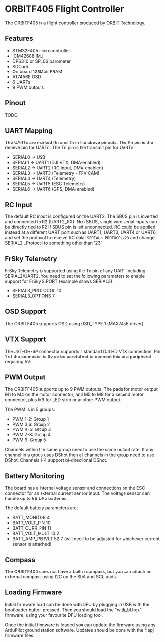 # ORBITF405 Flight Controller

The ORBITF405 is a flight controller produced by [ORBIT Technology](http://www.orbitteknoloji.com.tr/).

## Features

 - STM32F405 microcontroller
 - ICM42688 IMU
 - DPS310 or SPL06 barometer
 - SDCard
 - On board 128Mbit FRAM
 - AT7456E OSD
 - 6 UARTs
 - 9 PWM outputs

## Pinout
TODO

## UART Mapping

The UARTs are marked Rn and Tn in the above pinouts. The Rn pin is the
receive pin for UARTn. The Tn pin is the transmit pin for UARTn.

 - SERIAL0 -> USB
 - SERIAL1 -> UART1 (DJI VTX, DMA-enabled)
 - SERIAL2 -> UART2 (RC input, DMA-enabled) 
 - SERIAL3 -> UART3 (Telemetry - FPV CAM)
 - SERIAL4 -> UART4 (Telemetry)
 - SERIAL5 -> UART5 (ESC Telemetry)
 - SERIAL6 -> UART6 (GPS, DMA-enabled)

## RC Input

The default RC input is configured on the UART2. The SBUS pin is inverted and connected to R2 (UART2_RX). Non SBUS, single wire serial inputs can be directly tied to R2 if SBUS pin is left unconnected. RC could be applied instead at a different UART port such as UART1, UART3, UART4 or UART6, and set the protocol to receive RC data: `SERIALn_PROTOCOL=23` and change SERIAL2 _Protocol to something other than '23'
 
## FrSky Telemetry
 
FrSky Telemetry is supported using the Tx pin of any UART including SERIAL2/UART2. You need to set the following parameters to enable support for FrSky S.PORT (example shows SERIAL3).
 
  - SERIAL3_PROTOCOL 10
  - SERIAL3_OPTIONS 7
  
## OSD Support

The ORBITF405 supports OSD using OSD_TYPE 1 (MAX7456 driver).

## VTX Support

The JST-GH-6P connector supports a standard DJI HD VTX connection. Pin 1 of the connector is 9v so be careful not to connect this to a peripheral requiring 5V.

## PWM Output

The ORBITF405 supports up to 9 PWM outputs. The pads for motor output M1 to M4 on the motor connector, and M5 to M8 for a second motor connector, plus M9 for LED strip or another PWM output.

The PWM is in 5 groups:

 - PWM 1-2: Group 1
 - PWM 3,6: Group 2
 - PWM 4-5: Group 3
 - PWM 7-8: Group 4
 - PWM 9: Group 5

Channels within the same group need to use the same output rate. If
any channel in a group uses DShot then all channels in the group need
to use DShot. Channels 1-4 support bi-directional DShot.

## Battery Monitoring

The board has a internal voltage sensor and connections on the ESC connector for an external current sensor input.
The voltage sensor can handle up to 6S LiPo batteries.

The default battery parameters are:

 - BATT_MONITOR 4
 - BATT_VOLT_PIN 10
 - BATT_CURR_PIN 11
 - BATT_VOLT_MULT 10.2
 - BATT_AMP_PERVLT 52.7 (will need to be adjusted for whichever current sensor is attached)

## Compass

The ORBITF405 does not have a builtin compass, but you can attach an external compass using I2C on the SDA and SCL pads.

## Loading Firmware

Initial firmware load can be done with DFU by plugging in USB with the bootloader button pressed. Then you should load the "with_bl.hex" firmware, using your favourite DFU loading tool.

Once the initial firmware is loaded you can update the firmware using any ArduPilot ground station software. Updates should be done with the *.apj firmware files.
